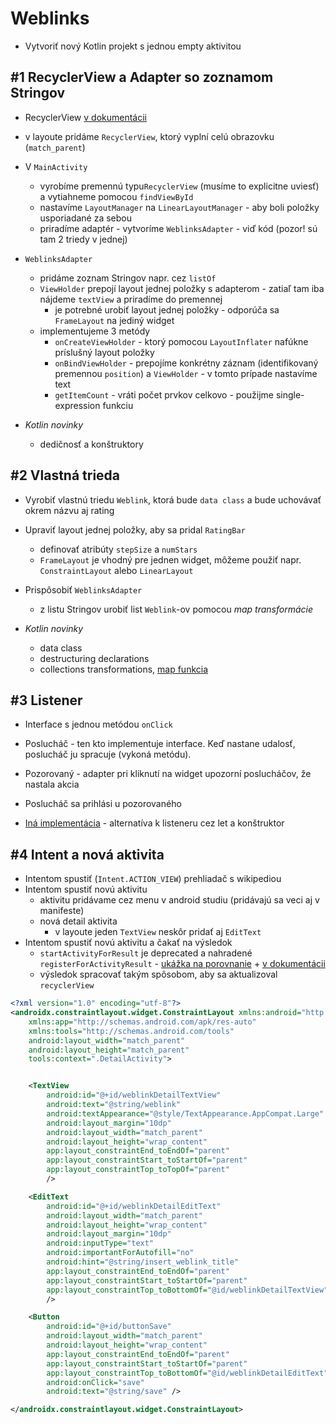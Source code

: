 # Weblinks

* Vytvoriť nový Kotlin projekt s jednou empty aktivitou

## #1 RecyclerView a Adapter so zoznamom Stringov

* RecyclerView [v dokumentácii](https://developer.android.com/guide/topics/ui/layout/recyclerview)
* v layoute pridáme `RecyclerView`, ktorý vyplní celú obrazovku (`match_parent`)
* V `MainActivity`
  * vyrobíme premennú typu`RecyclerView` (musíme to explicitne uviesť) a vytiahneme pomocou `findViewById`
  * nastavíme `LayoutManager` na `LinearLayoutManager` - aby boli položky usporiadané za sebou
  * priradíme adaptér - vytvoríme `WeblinksAdapter` - viď kód (pozor! sú tam 2 triedy v jednej)
* `WeblinksAdapter` 
  * pridáme zoznam Stringov napr. cez `listOf`
  * `ViewHolder` prepojí layout jednej položky s adapterom - zatiaľ tam iba nájdeme `textView` a priradíme do premennej
    * je potrebné urobiť layout jednej položky - odporúča sa `FrameLayout` na jediný widget
  * implementujeme 3 metódy
    * `onCreateViewHolder` - ktorý pomocou `LayoutInflater` nafúkne príslušný layout položky
    * `onBindViewHolder` - prepojíme konkrétny záznam (identifikovaný premennou `position`) a `ViewHolder` - v tomto prípade nastavíme text
    * `getItemCount` - vráti počet prvkov celkovo - použijme single-expression funkciu

* *Kotlin novinky*
  * dedičnosť a konštruktory

## #2 Vlastná trieda 

* Vyrobiť vlastnú triedu `Weblink`, ktorá bude `data class` a bude uchovávať okrem názvu aj rating 
* Upraviť layout jednej položky, aby sa pridal `RatingBar` 
  * definovať atribúty `stepSize` a `numStars`
  * `FrameLayout` je vhodný pre jednen widget, môžeme použiť napr. `ConstraintLayout` alebo `LinearLayout`
* Prispôsobiť `WeblinksAdapter`
  * z listu Stringov urobiť list `Weblink`-ov pomocou *map transformácie*

* *Kotlin novinky*
  * data class
  * destructuring declarations
  * collections transformations, [map funkcia](https://kotlinlang.org/docs/collection-transformations.html#map)

## #3 Listener

* Interface s jednou metódou `onClick`
* Poslucháč - ten kto implementuje interface. Keď nastane udalosť, poslucháč ju spracuje (vykoná metódu).
* Pozorovaný - adapter pri kliknutí na widget upozorní poslucháčov, že nastala akcia
* Poslucháč sa prihlási u pozorovaného

* [Iná implementácia](https://github.com/android/views-widgets-samples/blob/main/RecyclerViewKotlin/app/src/main/java/com/example/recyclersample/flowerList/FlowersAdapter.kt) - alternatíva k listeneru cez let a konštruktor 

## #4 Intent a nová aktivita

* Intentom spustiť (`Intent.ACTION_VIEW`) prehliadač s wikipediou
* Intentom spustiť novú aktivitu
  * aktivitu pridávame cez menu v android studiu (pridávajú sa veci aj v manifeste)
  * nová detail aktivita
    * v layoute jeden `TextView` neskôr pridať aj `EditText`
* Intentom spustiť novú aktivitu a čakať na výsledok 
  * `startActivityForResult` je deprecated a nahradené `registerForActivityResult` - [ukážka na porovnanie](https://stackoverflow.com/questions/62671106/onactivityresult-method-is-deprecated-what-is-the-alternative) + [v dokumentácii](https://developer.android.com/training/basics/intents/result)
  * výsledok spracovať takým spôsobom, aby sa aktualizoval `recyclerView`



```xml
<?xml version="1.0" encoding="utf-8"?>
<androidx.constraintlayout.widget.ConstraintLayout xmlns:android="http://schemas.android.com/apk/res/android"
    xmlns:app="http://schemas.android.com/apk/res-auto"
    xmlns:tools="http://schemas.android.com/tools"
    android:layout_width="match_parent"
    android:layout_height="match_parent"
    tools:context=".DetailActivity">


    <TextView
        android:id="@+id/weblinkDetailTextView"
        android:text="@string/weblink"
        android:textAppearance="@style/TextAppearance.AppCompat.Large"
        android:layout_margin="10dp"
        android:layout_width="match_parent"
        android:layout_height="wrap_content"
        app:layout_constraintEnd_toEndOf="parent"
        app:layout_constraintStart_toStartOf="parent"
        app:layout_constraintTop_toTopOf="parent"
        />

    <EditText
        android:id="@+id/weblinkDetailEditText"
        android:layout_width="match_parent"
        android:layout_height="wrap_content"
        android:layout_margin="10dp"
        android:inputType="text"
        android:importantForAutofill="no"
        android:hint="@string/insert_weblink_title"
        app:layout_constraintEnd_toEndOf="parent"
        app:layout_constraintStart_toStartOf="parent"
        app:layout_constraintTop_toBottomOf="@id/weblinkDetailTextView"
        />

    <Button
        android:id="@+id/buttonSave"
        android:layout_width="match_parent"
        android:layout_height="wrap_content"
        app:layout_constraintEnd_toEndOf="parent"
        app:layout_constraintStart_toStartOf="parent"
        app:layout_constraintTop_toBottomOf="@id/weblinkDetailEditText"
        android:onClick="save"
        android:text="@string/save" />

</androidx.constraintlayout.widget.ConstraintLayout>
```

